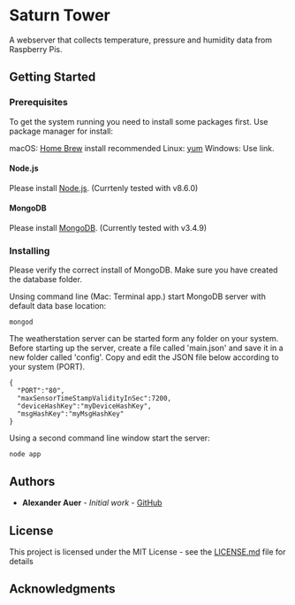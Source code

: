 # Saturn Tower
A webserver that collects temperature, pressure and humidity data from Raspberry Pis.

## Getting Started

### Prerequisites

To get the system running you need to install some packages first. 
Use package manager for install:

macOS: [Home Brew](https://brew.sh) install recommended 
Linux: [yum]()
Windows: Use link.

#### Node.js

Please install [Node.js](https://nodejs.org/en/download/). (Currtenly tested with v8.6.0)

#### MongoDB

Please install [MongoDB](https://www.mongodb.com/download-center?ct=false#community). (Currently tested with v3.4.9)

### Installing

Please verify the correct install of MongoDB. Make sure you have created the database folder.

Unsing command line (Mac: Terminal app.) start MongoDB server with default data base location:

```
mongod
```

The weatherstation server can be started form any folder on your system.
Before starting up the server, create a file called 'main.json' and save it in a new folder called 'config'. 
Copy and edit the JSON file below according to your system (PORT).

```
{
  "PORT":"80",
  "maxSensorTimeStampValidityInSec":7200,
  "deviceHashKey":"myDeviceHashKey",
  "msgHashKey":"myMsgHashKey"
}
```

Using a second command line window start the server:

```
node app
```

## Authors

* **Alexander Auer** - *Initial work* - [GitHub](https://github.com/alexauer)

## License

This project is licensed under the MIT License - see the [LICENSE.md](LICENSE.md) file for details

## Acknowledgments

